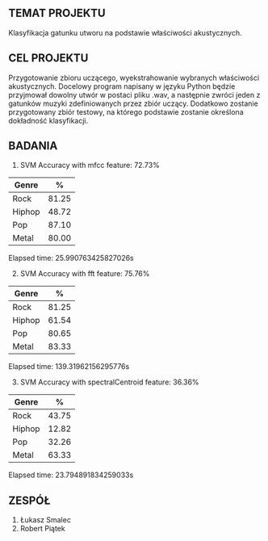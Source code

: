 ## TEMAT PROJEKTU
 Klasyfikacja gatunku utworu na podstawie właściwości akustycznych.

## CEL PROJEKTU

Przygotowanie zbioru uczącego, wyekstrahowanie wybranych właściwości akustycznych. Docelowy program napisany w języku Python będzie przyjmował dowolny utwór w postaci pliku .wav, a następnie zwróci jeden z gatunków muzyki zdefiniowanych przez zbiór uczący. Dodatkowo zostanie przygotowany zbiór testowy, na którego podstawie zostanie określona dokładność klasyfikacji.

## BADANIA

1. SVM Accuracy with mfcc feature: 72.73%

| Genre |   %   |
| ----- | ----- |
| Rock  | 81.25 |
| Hiphop| 48.72 |
| Pop   | 87.10 |
| Metal | 80.00 |

Elapsed time: 25.990763425827026s

2. SVM Accuracy with fft feature: 75.76%

| Genre |   %   |
| ----- | ----- |
| Rock  | 81.25 |
| Hiphop| 61.54 |
| Pop   | 80.65 |
| Metal | 83.33 |

Elapsed time: 139.31962156295776s

3. SVM Accuracy with spectralCentroid feature: 36.36%

| Genre |   %   |
| ----- | ----- |
| Rock  | 43.75 |
| Hiphop| 12.82 |
| Pop   | 32.26 |
| Metal | 63.33 |

Elapsed time: 23.794891834259033s

## ZESPÓŁ
1. Łukasz Smalec
2. Robert Piątek
